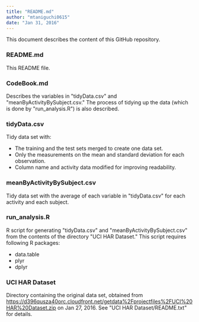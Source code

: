 ```yaml
---
title: "README.md"
author: "mtaniguchi0615"
date: "Jan 31, 2016"
---
```


This document describes the content of this GitHub repository.

### README.md
This README file.

### CodeBook.md
Describes the variables in "tidyData.csv" and "meanByActivityBySubject.csv."
The process of tidying up the data (which is done by "run_analysis.R") is also described.

### tidyData.csv
Tidy data set with:  

- The training and the test sets merged to create one data set.
- Only the measurements on the mean and standard deviation for each observation.
- Column name and activity data modified for improving readability.

### meanByActivityBySubject.csv
Tidy data set with the average of each variable in "tidyData.csv"
for each activity and each subject.

### run_analysis.R
R script for generating "tidyData.csv" and "meanByActivityBySubject.csv"
from the contents of the directory "UCI HAR Dataset."
This script requires following R packages:

- data.table
- plyr
- dplyr

### UCI HAR Dataset
Directory containing the original data set, obtained from <https://d396qusza40orc.cloudfront.net/getdata%2Fprojectfiles%2FUCI%20HAR%20Dataset.zip> on Jan 27, 2016.
See "UCI HAR Dataset/README.txt" for details.
